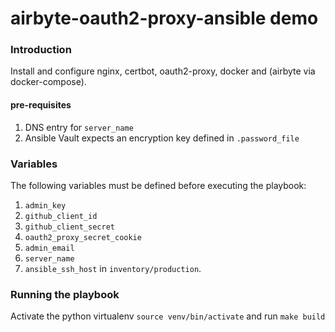 # airbyte-oauth2-proxy-ansible demo


### Introduction
Install and configure nginx, certbot, oauth2-proxy, docker and (airbyte via docker-compose).

#### pre-requisites
1. DNS entry for `server_name`
2. Ansible Vault expects an encryption key defined in `.password_file`

### Variables
The following variables must be defined before executing the playbook:
1. `admin_key`
2. `github_client_id`
3. `github_client_secret`
4. `oauth2_proxy_secret_cookie`
5. `admin_email`
6. `server_name`
7. `ansible_ssh_host` in `inventory/production`.

### Running the playbook
Activate the python virtualenv `source venv/bin/activate` and run `make build`
